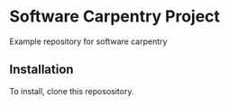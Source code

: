 # Software Carpentry Project

Example repository for software carpentry

## Installation

To install, clone this reposository.
